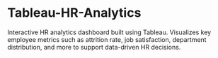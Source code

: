 # Tableau-HR-Analytics
Interactive HR analytics dashboard built using Tableau. Visualizes key employee metrics such as attrition rate, job satisfaction, department distribution, and more to support data-driven HR decisions.
